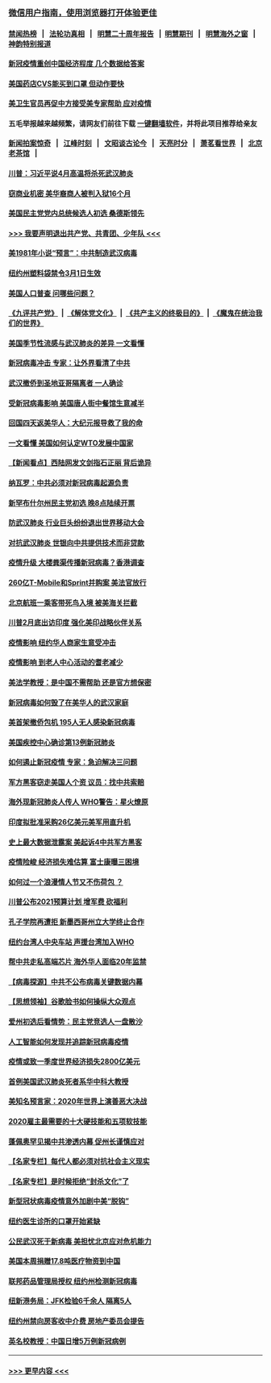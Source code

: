 ### [微信用户指南，使用浏览器打开体验更佳](https://github.com/gfw-breaker/banned-news1/blob/master/indexes/wechat-guide.md?t=0)
#### [禁闻热榜](热点新闻.md?t=0)  &nbsp;&nbsp;|&nbsp;&nbsp; [法轮功真相](https://github.com/gfw-breaker/truth/blob/master/README.md?t=0) &nbsp;&nbsp;|&nbsp;&nbsp; [明慧二十周年报告](https://github.com/gfw-breaker/mh-reports/blob/master/README.md?t=0) &nbsp;&nbsp;|&nbsp;&nbsp;[明慧期刊](https://github.com/gfw-breaker/mh-qikan) &nbsp;&nbsp;|&nbsp;&nbsp; [明慧海外之窗](https://github.com/gfw-breaker/mh-news/blob/master/README.md?t=0) &nbsp;&nbsp;|&nbsp;&nbsp; [神韵特别报道](https://github.com/gfw-breaker/mh-news/blob/master/shenyun.md?t=0)
#### [新冠疫情重创中国经济程度 几个数据给答案](../pages/nsc412/n11864203.md?t=02130344) 
#### [美国药店CVS能买到口罩 但动作要快](../pages/nsc412/n11862438.md?t=02130344) 
#### [美卫生官员再促中方接受美专家帮助 应对疫情](../pages/nsc412/n11864043.md?t=02130344) 
#### 五毛举报越来越频繁，请网友们前往下载 [一键翻墙软件](https://github.com/gfw-breaker/ssr-accounts)，并将此项目推荐给亲友
#### [新闻拍案惊奇](https://github.com/gfw-breaker/banned-news1/blob/master/pages/link4.md) &nbsp;&nbsp;|&nbsp;&nbsp; [江峰时刻](https://github.com/gfw-breaker/banned-news1/blob/master/pages/link4.md) &nbsp;&nbsp;|&nbsp;&nbsp; [文昭谈古论今](https://github.com/gfw-breaker/banned-news1/blob/master/pages/link4.md) &nbsp;&nbsp;|&nbsp;&nbsp; [天亮时分](https://github.com/gfw-breaker/banned-news1/blob/master/pages/link4.md) &nbsp;&nbsp;|&nbsp;&nbsp; [萧茗看世界](https://github.com/gfw-breaker/banned-news1/blob/master/pages/link4.md) &nbsp;&nbsp;|&nbsp;&nbsp; [北京老茶馆](https://github.com/gfw-breaker/banned-news1/blob/master/pages/link4.md) &nbsp;&nbsp;|&nbsp;&nbsp; 
#### [川普：习近平说4月高温将杀死武汉肺炎](../pages/nsc412/n11860814.md?t=02130344) 
#### [窃商业机密 美华裔商人被判入狱16个月](../pages/nsc412/n11863911.md?t=02130344) 
#### [美国民主党党内总统候选人初选 桑德斯领先](../pages/nsc412/n11863475.md?t=02130344) 
#### [>>> 我要声明退出共产党、共青团、少年队 <<<](https://github.com/begood0513/goodnews/blob/master/quit/letter.md) 
#### [美1981年小说“预言”：中共制造武汉病毒](../pages/nsc412/n11863306.md?t=02130344) 
#### [纽约州塑料袋禁令3月1日生效](../pages/nsc412/n11862832.md?t=02130344) 
#### [美国人口普查  问哪些问题？](../pages/nsc412/n11862808.md?t=02130344) 
#### [《九评共产党》](https://github.com/begood0513/9ping.md/blob/master/README.md) &nbsp;|&nbsp; [《解体党文化》](../../../../jtdwh.md/blob/master/README.md)  &nbsp;|&nbsp; [《共产主义的终极目的》](../../../../gczydzjmd.md/blob/master/README.md) &nbsp;|&nbsp; [《魔鬼在统治我们的世界》](../../../../mgztzwmdsj.md/blob/master/README.md) 
#### [美国季节性流感与武汉肺炎的差异 一文看懂](../pages/nsc412/n11862428.md?t=02130344) 
#### [新冠病毒冲击 专家：让外界看清了中共](../pages/nsc412/n11862280.md?t=02130344) 
#### [武汉撤侨到圣地亚哥隔离者 一人确诊](../pages/nsc412/n11862460.md?t=02130344) 
#### [受新冠病毒影响 美国唐人街中餐馆生意减半](../pages/nsc412/n11861940.md?t=02130344) 
#### [回国四天返美华人：大纪元报导救了我的命](../pages/nsc412/n11862181.md?t=02130344) 
#### [一文看懂 美国如何认定WTO发展中国家](../pages/nsc412/n11862051.md?t=02130344) 
#### [【新闻看点】西陆网发文剑指石正丽 背后诡异](../pages/nsc412/n11861792.md?t=02130344) 
#### [纳瓦罗：中共必须对新冠病毒起源负责](../pages/nsc412/n11861810.md?t=02130344) 
#### [新罕布什尔州民主党初选 晚8点陆续开票](../pages/nsc412/n11861872.md?t=02130344) 
#### [防武汉肺炎 行业巨头纷纷退出世界移动大会](../pages/nsc412/n11861795.md?t=02130344) 
#### [对抗武汉肺炎 世银向中共提供技术而非贷款](../pages/nsc412/n11861652.md?t=02130344) 
#### [疫情升级 大楼粪渠传播新冠病毒？香港调查](../pages/nsc412/n11861556.md?t=02130344) 
#### [260亿T-Mobile和Sprint并购案 美法官放行](../pages/nsc412/n11861511.md?t=02130344) 
#### [北京航班一乘客带死鸟入境 被美海关拦截](../pages/nsc412/n11861317.md?t=02130344) 
#### [川普2月底出访印度 强化美印战略伙伴关系](../pages/nsc412/n11860557.md?t=02130344) 
#### [疫情影响  纽约华人商家生意受冲击](../pages/nsc412/n11860284.md?t=02130344) 
#### [疫情影响  到老人中心活动的耆老减少](../pages/nsc412/n11860199.md?t=02130344) 
#### [美法学教授：是中国不需帮助 还是官方想保密](../pages/nsc412/n11859492.md?t=02130344) 
#### [新冠病毒如何毁了在美华人的武汉家庭](../pages/nsc412/n11859524.md?t=02130344) 
#### [美首架撤侨包机 195人无人感染新冠病毒](../pages/nsc412/n11859908.md?t=02130344) 
#### [美国疾控中心确诊第13例新冠肺炎](../pages/nsc412/n11859966.md?t=02130344) 
#### [如何遏止新冠疫情 专家：急迫解决三问题](../pages/nsc412/n11859685.md?t=02130344) 
#### [军方黑客窃走美国人个资 议员：找中共索赔](../pages/nsc412/n11859371.md?t=02130344) 
#### [海外现新冠肺炎人传人 WHO警告：星火燎原](../pages/nsc412/n11859252.md?t=02130344) 
#### [印度拟批准采购26亿美元美军用直升机](../pages/nsc412/n11859143.md?t=02130344) 
#### [史上最大数据泄露案 美起诉4中共军方黑客](../pages/nsc412/n11859115.md?t=02130344) 
#### [疫情险峻 经济损失难估算 富士康曝三困境](../pages/nsc412/n11859120.md?t=02130344) 
#### [如何过一个浪漫情人节又不伤荷包 ？](../pages/nsc412/n11858969.md?t=02130344) 
#### [川普公布2021预算计划 增军费 砍福利](../pages/nsc412/n11859012.md?t=02130344) 
#### [孔子学院再遭拒 新墨西哥州立大学终止合作](../pages/nsc412/n11858661.md?t=02130344) 
#### [纽约台湾人中央车站  声援台湾加入WHO](../pages/nsc412/n11857757.md?t=02130344) 
#### [帮中共走私高端芯片 海外华人面临20年监禁](../pages/nsc412/n11855016.md?t=02130344) 
#### [【病毒探源】中共不公布病毒关键数据内幕](../pages/nsc412/n11856584.md?t=02130344) 
#### [【思想领袖】谷歌脸书如何操纵大众观点](../pages/nsc412/n11680874.md?t=02130344) 
#### [爱州初选后看情势：民主党竞选人一盘散沙](../pages/nsc412/n11856557.md?t=02130344) 
#### [人工智能如何发现并追踪新冠病毒疫情](../pages/nsc412/n11856398.md?t=02130344) 
#### [疫情或致一季度世界经济损失2800亿美元](../pages/nsc412/n11855639.md?t=02130344) 
#### [首例美国武汉肺炎死者系华中科大教授](../pages/nsc412/n11855500.md?t=02130344) 
#### [美知名预言家：2020年世界上演善恶大决战](../pages/nsc412/n11855418.md?t=02130344) 
#### [2020雇主最需要的十大硬技能和五项软技能](../pages/nsc412/n11850953.md?t=02130344) 
#### [蓬佩奥罕见揭中共渗透内幕 促州长谨慎应对](../pages/nsc412/n11854685.md?t=02130344) 
#### [【名家专栏】每代人都必须对抗社会主义现实](../pages/nsc412/n11831412.md?t=02130344) 
#### [【名家专栏】是时候拒绝“封杀文化”了](../pages/nsc412/n11814093.md?t=02130344) 
#### [新型冠状病毒疫情意外加剧中美“脱钩”](../pages/nsc412/n11854475.md?t=02130344) 
#### [纽约医生诊所的口罩开始紧缺](../pages/nsc412/n11853364.md?t=02130344) 
#### [公民武汉死于新病毒 美担忧北京应对危机能力](../pages/nsc412/n11854331.md?t=02130344) 
#### [美国本周捐赠17.8吨医疗物资到中国](../pages/nsc412/n11854269.md?t=02130344) 
#### [联邦药品管理局授权  纽约州检测新冠病毒](../pages/nsc412/n11853371.md?t=02130344) 
#### [纽新港务局：JFK检验6千余人  隔离5人](../pages/nsc412/n11853366.md?t=02130344) 
#### [纽约州禁向房客收中介费  房地产委员会提告](../pages/nsc412/n11853360.md?t=02130344) 
#### [英名校教授：中国日增5万例新冠病例](../pages/nsc412/n11854174.md?t=02130344) 

----
#### [ >>> 更早内容 <<< ](../indexes/nsc412-earlier.md)
